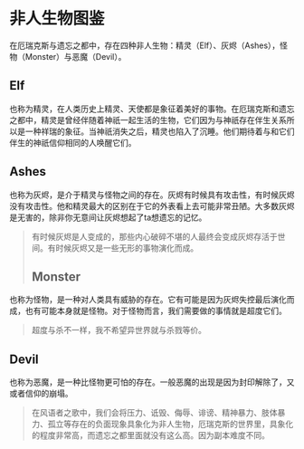 # 非人生物图鉴

在厄瑞克斯与遗忘之都中，存在四种非人生物：精灵（Elf）、灰烬（Ashes），怪物（Monster）与恶魔（Devil）。

## Elf

也称为精灵，在人类历史上精灵、天使都是象征着美好的事物。在厄瑞克斯和遗忘之都中，精灵是曾经伴随着神祇一起生活的生物，它们因为与神祇存在伴生关系所以是一种祥瑞的象征。当神祇消失之后，精灵也陷入了沉睡。他们期待着与和它们伴生的神祇信仰相同的人唤醒它们。

## Ashes

也称为灰烬，是介于精灵与怪物之间的存在。灰烬有时候具有攻击性，有时候灰烬没有攻击性。他和精灵最大的区别在于它的外表看上去可能非常丑陋。大多数灰烬是无害的，除非你无意间让灰烬想起了ta想遗忘的记忆。

> 有时候灰烬是人变成的，那些内心破碎不堪的人最终会变成灰烬存活于世间。有时候灰烬又是一些无形的事物演化而成。
>
> ## Monster

也称为怪物，是一种对人类具有威胁的存在。它有可能是因为灰烬失控最后演化而成，也有可能本身就是怪物。对于怪物而言，我们需要做的事情就是超度它们。

> 超度与杀不一样，我不希望异世界就与杀戮等价。

## Devil

也称为恶魔，是一种比怪物更可怕的存在。一般恶魔的出现是因为封印解除了，又或者信仰的崩塌。



> 在风语者之歌中，我们会将压力、诋毁、侮辱、诽谤、精神暴力、肢体暴力、孤立等存在的负面现象具象化为非人生物，厄瑞克斯的世界里，具象化的程度非常高，而遗忘之都里面就没有这么高。因为副本难度不同。
>
> 